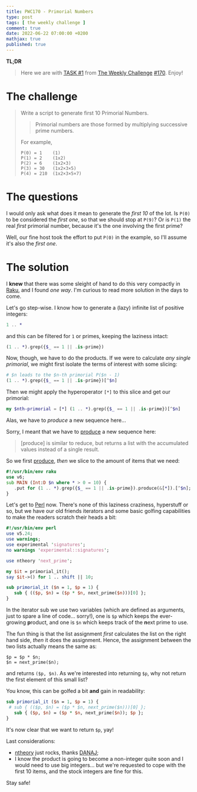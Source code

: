 ```yaml
---
title: PWC170 - Primorial Numbers
type: post
tags: [ the weekly challenge ]
comment: true
date: 2022-06-22 07:00:00 +0200
mathjax: true
published: true
---
```


**TL;DR**

> Here we are with [TASK #1][] from [The Weekly Challenge][]
> [#170][]. Enjoy!

# The challenge

> Write a script to generate first 10 Primorial Numbers.
>
>> Primorial numbers are those formed by multiplying successive prime numbers.
>
> For example,
>
>     P(0) = 1    (1)
>     P(1) = 2    (1x2)
>     P(2) = 6    (1x2×3)
>     P(3) = 30   (1x2×3×5)
>     P(4) = 210  (1x2×3×5×7)

# The questions

I would only ask what does it mean to generate the *first 10* of the
lot. Is `P(0)` to be considered the *first one*, so that we should stop
at `P(9)`? Or is `P(1)` the real *first* primorial number, because it's
the one involving the first prime?

Well, our fine host took the effort to put `P(0)` in the example, so
I'll assume it's also the *first one*.

# The solution

I **knew** that there was some sleight of hand to do this very compactly
in [Raku][], and I found *one way*. I'm curious to read more solution in
the days to come.

Let's go step-wise. I know how to generate a (lazy) infinite list of
positive integers:

```raku
1 .. *
```

and this can be filtered for `1` or primes, keeping the laziness intact:

```raku
(1 .. *).grep({$_ == 1 || .is-prime})
```

Now, though, we have to do the products. If we were to calculate *any
single primorial*, we might first isolate the terms of interest with
some slicing:

```raku
# $n leads to the $n-th primorial P($n - 1)
(1 .. *).grep({$_ == 1 || .is-prime})[^$n]
```

Then we might apply the hyperoperator `[*]` to this slice and get our
primorial:

```raku
my $nth-primorial = [*] (1 .. *).grep({$_ == 1 || .is-prime})[^$n]
```

Alas, we have to *produce* a new sequence here...

Sorry, I meant that we have to [produce][] a new sequence here:

> \[produce\] is similar to reduce, but returns a list with the
> accumulated values instead of a single result.

So we first [produce][], *then* we slice to the amount of items that we
need:

```raku
#!/usr/bin/env raku
use v6;
sub MAIN (Int:D $n where * > 0 = 10) {
   .put for (1 .. *).grep({$_ == 1 || .is-prime}).produce(&[*]).[^$n];
}
```

Let's get to [Perl][] now. There's none of this laziness craziness,
hyperstuff or so, but we have our old friends iterators and some basic
golfing capabilities to make the readers scratch their heads a bit:

```perl
#!/usr/bin/env perl
use v5.24;
use warnings;
use experimental 'signatures';
no warnings 'experimental::signatures';

use ntheory 'next_prime';

my $it = primorial_it();
say $it->() for 1 .. shift || 10;

sub primorial_it ($n = 1, $p = 1) {
   sub { (($p, $n) = ($p * $n, next_prime($n)))[0] };
}
```

In the iterator sub we use two variables (which are defined as
arguments, just to spare a line of code... sorry!), one is `$p` which
keeps the ever-growing **p**roduct, and one is `$n` which keeps track of
the **n**ext prime to use.

The fun thing is that the list assignment *first* calculates the list on
the right hand side, *then* it does the assignment. Hence, the
assignment between the two lists actually means the same as:

```
$p = $p * $n;
$n = next_prime($n);
```

and returns `($p, $n)`. As we're interested into returning `$p`, why not
return the first element of this small list?

You know, this can be golfed a bit **and** gain in readability:

```perl
sub primorial_it ($n = 1, $p = 1) {
 # sub { (($p, $n) = ($p * $n, next_prime($n)))[0] };
   sub { ($p, $n) = ($p * $n, next_prime($n)); $p };
}
```

It's now clear that we want to return `$p`, yay!

Last considerations:

- [ntheory][] just rocks, thanks [DANAJ][];
- I know the product is going to become a non-integer quite soon and I
  would need to use big integers... but we're requested to cope with the
  first 10 items, and the stock integers are fine for this.

Stay safe!

[The Weekly Challenge]: https://theweeklychallenge.org/
[#170]: https://theweeklychallenge.org/blog/perl-weekly-challenge-170/
[TASK #1]: https://theweeklychallenge.org/blog/perl-weekly-challenge-170/#TASK1
[Perl]: https://www.perl.org/
[Raku]: https://raku.org/
[produce]: https://docs.raku.org/routine/produce
[ntheory]: https://metacpan.org/pod/ntheory
[DANAJ]: https://metacpan.org/author/DANAJ

